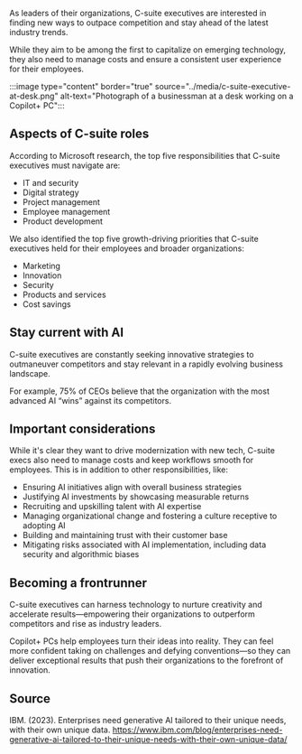 As leaders of their organizations, C-suite executives are interested in finding new ways to outpace competition and stay ahead of the latest industry trends.

While they aim to be among the first to capitalize on emerging technology, they also need to manage costs and ensure a consistent user experience for their employees.

:::image type="content" border="true" source="../media/c-suite-executive-at-desk.png" alt-text="Photograph of a businessman at a desk working on a Copilot+ PC":::

## Aspects of C-suite roles

According to Microsoft research, the top five responsibilities that C-suite executives must navigate are:

- IT and security
- Digital strategy
- Project management
- Employee management
- Product development

We also identified the top five growth-driving priorities that C-suite executives held for their employees and broader organizations:

- Marketing
- Innovation
- Security
- Products and services
- Cost savings

## Stay current with AI

C-suite executives are constantly seeking innovative strategies to outmaneuver competitors and stay relevant in a rapidly evolving business landscape.

For example, 75% of CEOs believe that the organization with the most advanced AI “wins” against its competitors.

## Important considerations

While it's clear they want to drive modernization with new tech, C-suite execs also need to manage costs and keep workflows smooth for employees. This is in addition to other responsibilities, like:

- Ensuring AI initiatives align with overall business strategies
- Justifying AI investments by showcasing measurable returns
- Recruiting and upskilling talent with AI expertise
- Managing organizational change and fostering a culture receptive to adopting AI
- Building and maintaining trust with their customer base
- Mitigating risks associated with AI implementation, including data security and algorithmic biases

## Becoming a frontrunner

C-suite executives can harness technology to nurture creativity and accelerate results—empowering their organizations to outperform competitors and rise as industry leaders.

Copilot+ PCs help employees turn their ideas into reality. They can feel more confident taking on challenges and defying conventions—so they can deliver exceptional results that push their organizations to the forefront of innovation.

## Source

IBM. (2023). Enterprises need generative AI tailored to their unique needs, with their own unique data. https://www.ibm.com/blog/enterprises-need-generative-ai-tailored-to-their-unique-needs-with-their-own-unique-data/